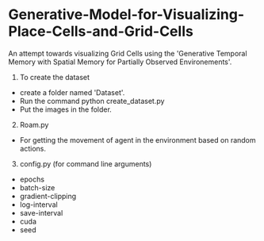 # Generative-Model-for-Visualizing-Place-Cells-and-Grid-Cells



An attempt towards visualizing Grid Cells using the 'Generative Temporal Memory with Spatial Memory for Partially Observed Environements'. 


1. To create the dataset

- create a folder named 'Dataset'.
- Run the command python create_dataset.py
- Put the images in the folder.

2. Roam.py 
- For getting the movement of agent in the environment based on random actions.

3. config.py (for command line arguments)
- epochs 
- batch-size 
- gradient-clipping
- log-interval 
- save-interval 
- cuda
- seed
